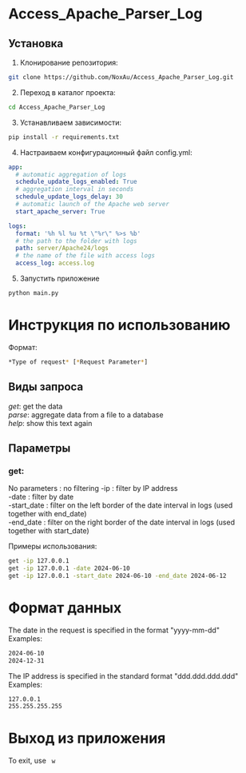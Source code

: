 ﻿# Access_Apache_Parser_Log

<!--Установка-->
## Установка
1. Клонирование репозитория:
```sh
git clone https://github.com/NoxAu/Access_Apache_Parser_Log.git
```

2. Переход в каталог проекта:
```sh
cd Access_Apache_Parser_Log
```

3. Устанавливаем зависимости:
```sh
pip install -r requirements.txt
```

4. Настраиваем конфигурационный файл config.yml:
```yaml
app:
  # automatic aggregation of logs
  schedule_update_logs_enabled: True
  # aggregation interval in seconds
  schedule_update_logs_delay: 30
  # automatic launch of the Apache web server
  start_apache_server: True

logs:
  format: '%h %l %u %t \"%r\" %>s %b'
  # the path to the folder with logs
  path: server/Apache24/logs
  # the name of the file with access logs
  access_log: access.log
```
5. Запустить приложение
```sh
python main.py
```
# Инструкция по использованию
Формат:
```sh
*Type of request* [*Request Parameter*]
```
## Виды запроса
*get*: get the data  
*parse*: aggregate data from a file to a database  
*help*: show this text again  
## Параметры
### get:
No parameters : no filtering
-ip : filter by IP address  
-date : filter by date  
-start_date : filter on the left border of the date interval in logs (used together with end_date)  
-end_date : filter on the right border of the date interval in logs (used together with start_date)  

Примеры использования:
```sh 
get -ip 127.0.0.1
get -ip 127.0.0.1 -date 2024-06-10
get -ip 127.0.0.1 -start_date 2024-06-10 -end_date 2024-06-12
```
# Формат данных 
The date in the request is specified in the format "yyyy-mm-dd"  
Examples:  
```sh
2024-06-10  
2024-12-31
```
The IP address is specified in the standard format "ddd.ddd.ddd.ddd"  
Examples:
```sh
127.0.0.1
255.255.255.255
```
# Выход из приложения
To exit, use ```
w```

